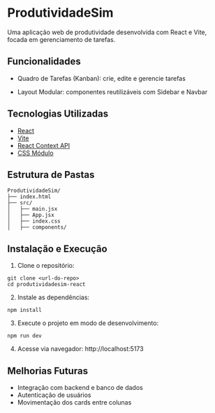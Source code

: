 # ProdutividadeSim

Uma aplicação web de produtividade desenvolvida com React e Vite, focada em gerenciamento de tarefas.

## Funcionalidades

- Quadro de Tarefas (Kanban): crie, edite e gerencie tarefas

- Layout Modular: componentes reutilizáveis com Sidebar e Navbar

## Tecnologias Utilizadas

- [React](https://react.dev/)
- [Vite](https://vite.dev/)
- [React Context API](https://legacy.reactjs.org/docs/context.html)
- [CSS Módulo](https://developer.mozilla.org/en-US/docs/Web/CSS)

## Estrutura de Pastas
```
ProdutividadeSim/
├── index.html
├── src/
│   ├── main.jsx
│   ├── App.jsx
│   ├── index.css
│   ├── components/
```
## Instalação e Execução

1. Clone o repositório:
```
git clone <url-do-repo>
cd produtividadesim-react
```
2. Instale as dependências:
```
npm install
```
3. Execute o projeto em modo de desenvolvimento:
```
npm run dev
```
4. Acesse via navegador: http://localhost:5173

## Melhorias Futuras

- Integração com backend e banco de dados
- Autenticação de usuários
- Movimentação dos cards entre colunas
